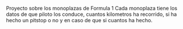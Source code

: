 Proyecto sobre los monoplazas de Formula 1
Cada monoplaza tiene los datos de que piloto los conduce, cuantos kilometros ha recorrido, si ha hecho un pitstop o no y en caso de que si cuantos ha hecho.

